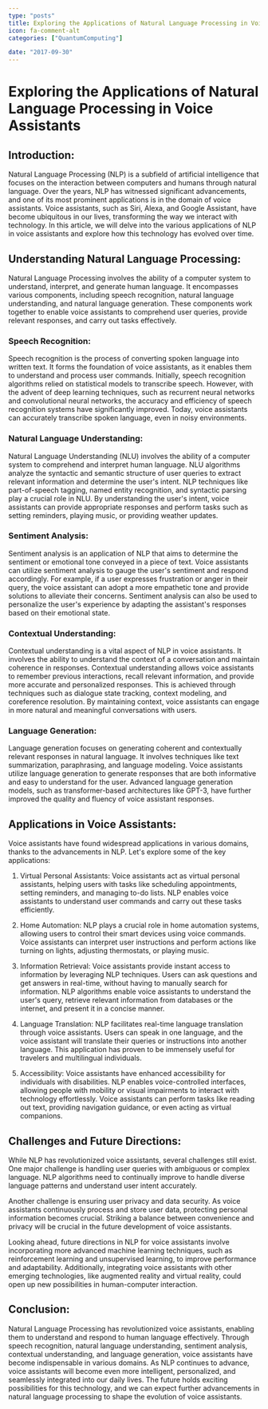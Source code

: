 ```yaml
---
type: "posts"
title: Exploring the Applications of Natural Language Processing in Voice Assistants
icon: fa-comment-alt
categories: ["QuantumComputing"]

date: "2017-09-30"
---
```




# Exploring the Applications of Natural Language Processing in Voice Assistants

## Introduction: 

Natural Language Processing (NLP) is a subfield of artificial intelligence that focuses on the interaction between computers and humans through natural language. Over the years, NLP has witnessed significant advancements, and one of its most prominent applications is in the domain of voice assistants. Voice assistants, such as Siri, Alexa, and Google Assistant, have become ubiquitous in our lives, transforming the way we interact with technology. In this article, we will delve into the various applications of NLP in voice assistants and explore how this technology has evolved over time.

## Understanding Natural Language Processing: 

Natural Language Processing involves the ability of a computer system to understand, interpret, and generate human language. It encompasses various components, including speech recognition, natural language understanding, and natural language generation. These components work together to enable voice assistants to comprehend user queries, provide relevant responses, and carry out tasks effectively.

### Speech Recognition: 

Speech recognition is the process of converting spoken language into written text. It forms the foundation of voice assistants, as it enables them to understand and process user commands. Initially, speech recognition algorithms relied on statistical models to transcribe speech. However, with the advent of deep learning techniques, such as recurrent neural networks and convolutional neural networks, the accuracy and efficiency of speech recognition systems have significantly improved. Today, voice assistants can accurately transcribe spoken language, even in noisy environments.

### Natural Language Understanding: 

Natural Language Understanding (NLU) involves the ability of a computer system to comprehend and interpret human language. NLU algorithms analyze the syntactic and semantic structure of user queries to extract relevant information and determine the user's intent. NLP techniques like part-of-speech tagging, named entity recognition, and syntactic parsing play a crucial role in NLU. By understanding the user's intent, voice assistants can provide appropriate responses and perform tasks such as setting reminders, playing music, or providing weather updates.

### Sentiment Analysis: 

Sentiment analysis is an application of NLP that aims to determine the sentiment or emotional tone conveyed in a piece of text. Voice assistants can utilize sentiment analysis to gauge the user's sentiment and respond accordingly. For example, if a user expresses frustration or anger in their query, the voice assistant can adopt a more empathetic tone and provide solutions to alleviate their concerns. Sentiment analysis can also be used to personalize the user's experience by adapting the assistant's responses based on their emotional state.

### Contextual Understanding: 

Contextual understanding is a vital aspect of NLP in voice assistants. It involves the ability to understand the context of a conversation and maintain coherence in responses. Contextual understanding allows voice assistants to remember previous interactions, recall relevant information, and provide more accurate and personalized responses. This is achieved through techniques such as dialogue state tracking, context modeling, and coreference resolution. By maintaining context, voice assistants can engage in more natural and meaningful conversations with users.

### Language Generation: 

Language generation focuses on generating coherent and contextually relevant responses in natural language. It involves techniques like text summarization, paraphrasing, and language modeling. Voice assistants utilize language generation to generate responses that are both informative and easy to understand for the user. Advanced language generation models, such as transformer-based architectures like GPT-3, have further improved the quality and fluency of voice assistant responses.

## Applications in Voice Assistants:

Voice assistants have found widespread applications in various domains, thanks to the advancements in NLP. Let's explore some of the key applications:

1. Virtual Personal Assistants: Voice assistants act as virtual personal assistants, helping users with tasks like scheduling appointments, setting reminders, and managing to-do lists. NLP enables voice assistants to understand user commands and carry out these tasks efficiently.

2. Home Automation: NLP plays a crucial role in home automation systems, allowing users to control their smart devices using voice commands. Voice assistants can interpret user instructions and perform actions like turning on lights, adjusting thermostats, or playing music.

3. Information Retrieval: Voice assistants provide instant access to information by leveraging NLP techniques. Users can ask questions and get answers in real-time, without having to manually search for information. NLP algorithms enable voice assistants to understand the user's query, retrieve relevant information from databases or the internet, and present it in a concise manner.

4. Language Translation: NLP facilitates real-time language translation through voice assistants. Users can speak in one language, and the voice assistant will translate their queries or instructions into another language. This application has proven to be immensely useful for travelers and multilingual individuals.

5. Accessibility: Voice assistants have enhanced accessibility for individuals with disabilities. NLP enables voice-controlled interfaces, allowing people with mobility or visual impairments to interact with technology effortlessly. Voice assistants can perform tasks like reading out text, providing navigation guidance, or even acting as virtual companions.

## Challenges and Future Directions:

While NLP has revolutionized voice assistants, several challenges still exist. One major challenge is handling user queries with ambiguous or complex language. NLP algorithms need to continually improve to handle diverse language patterns and understand user intent accurately.

Another challenge is ensuring user privacy and data security. As voice assistants continuously process and store user data, protecting personal information becomes crucial. Striking a balance between convenience and privacy will be crucial in the future development of voice assistants.

Looking ahead, future directions in NLP for voice assistants involve incorporating more advanced machine learning techniques, such as reinforcement learning and unsupervised learning, to improve performance and adaptability. Additionally, integrating voice assistants with other emerging technologies, like augmented reality and virtual reality, could open up new possibilities in human-computer interaction.

## Conclusion:

Natural Language Processing has revolutionized voice assistants, enabling them to understand and respond to human language effectively. Through speech recognition, natural language understanding, sentiment analysis, contextual understanding, and language generation, voice assistants have become indispensable in various domains. As NLP continues to advance, voice assistants will become even more intelligent, personalized, and seamlessly integrated into our daily lives. The future holds exciting possibilities for this technology, and we can expect further advancements in natural language processing to shape the evolution of voice assistants.